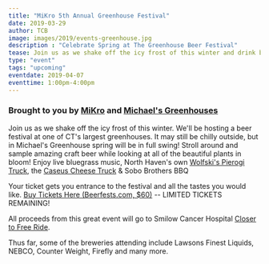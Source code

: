 ```yaml
---
title: "MiKro 5th Annual Greenhouse Festival"
date: 2019-03-29
author: TCB
image: images/2019/events-greenhouse.jpg
description : "Celebrate Spring at The Greenhouse Beer Festival"
tease: Join us as we shake off the icy frost of this winter and drink beer for a great cause in the warmth of one of CT's largest greenhouses!
type: "event"
tags: "upcoming" 
eventdate: 2019-04-07
eventtime: 1:00pm-4:00pm
---
```


### Brought to you by [MiKro][1] and [Michael's Greenhouses][2]

Join us as we shake off the icy frost of this winter. We'll be hosting a beer festival at one of CT's largest greenhouses. It may still be chilly outside, but in Michael's Greenhouse spring will be in full swing! Stroll around and sample amazing craft beer while looking at all of the beautiful plants in bloom! Enjoy live bluegrass music, North Haven's own [Wolfski's Pierogi Truck][3], the [Caseus Cheese Truck][4] & Sobo Brothers BBQ 

Your ticket gets you entrance to the festival and all the tastes you would like.
[Buy Tickets Here (Beerfests.com, $60)][5] -- LIMITED TICKETS REMAINING!

All proceeds from this great event will go to Smilow Cancer Hospital [Closer to Free Ride][6]. 

Thus far, some of the breweries attending include Lawsons Finest Liquids, NEBCO, Counter Weight, Firefly and many more.

[1]: https://www.mikrodepot.com/
[2]: http://michaelsgreenhouses.com/
[3]: http://wolfskis.com/
[4]: https://thecheesetruck.com/
[5]: https://tickets.beerfests.com/event/mikro-greenhouse-festival/tag/bf19
[6]: https://www.rideclosertofree.org/index.cfm?fuseaction=donorDrive.teamParticipants&teamID=5826